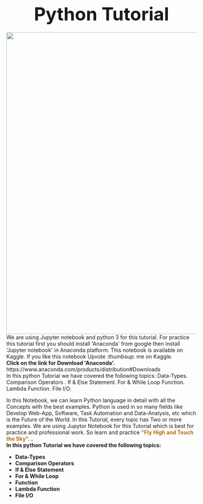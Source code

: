  <h1><center><strong><font size=120px>Python Tutorial</font></strong></center></h1>
 <img src="https://files.realpython.com/media/Primer-on-Python-Decorators_Watermarked.d0da542fa3fc.jpg" width="800" align="center"/>
We are using Jupyter notebook and python 3 for this tutorial. For practice this tutorial first you should install 'Anaconda' from google then install 'Jupyter notebook' in Anaconda platform. This notebook is available on Kaggle. If you like this notebook Upvote :thumbsup: me on Kaggle. <br>
<strong>Click on the link for Download 'Anaconda'.</strong>  https://www.anaconda.com/products/distribution#Downloads <br>
In this python Tutorial we have covered the following topics:
Data-Types. Comparison Operators . If &amp; Else Statement.  For &amp; While Loop Function. Lambda Function. File I/O.



In this Notebook, we can learn Python language in detail with all the Concepts with the best examples. Python is used in so many fields like Develop Web-App, Software, Task Automation and Data-Analysis, etc which is the Future of the World. In this Tutorial, every topic has Two or more examples. We are using Jupytor Notebook for this Tutorial which is best for practice and professional work.
So learn and practice <strong><font color=b16e0d> "Fly High and Touch the Sky". </font><strong>.<br>
In this python Tutorial we have covered the following topics: 
    

- Data-Types
- Comparison Operators
- If & Else Statement
- For & While Loop
- Function
- Lambda Function
- File I/O

